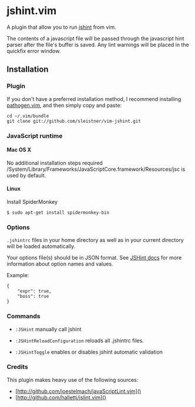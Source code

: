 # jshint.vim

A plugin that allow you to run [jshint](http://jshint.org/) from vim.

The contents of a javascript file will be passed through the javascript hint parser after the file's buffer is saved.
Any lint warnings will be placed in the quickfix error window.

## Installation

### Plugin

If you don't have a preferred installation method, I recommend
installing [pathogen.vim](https://github.com/tpope/vim-pathogen), and
then simply copy and paste:

    cd ~/.vim/bundle
    git clone git://github.com/sleistner/vim-jshint.git

### JavaScript runtime

#### Mac OS X

No additional installation steps required /System/Library/Frameworks/JavaScriptCore.framework/Resources/jsc 
is used by default.

#### Linux

Install SpiderMonkey

    $ sudo apt-get install spidermonkey-bin

### Options

`.jshintrc` files in your home directory as well as in your current directory will be loaded automatically.

Your options file(s) should be in JSON format.
See [JSHint docs](http://www.jshint.com/options/) for more information about option names and values.

Example:

    {
        "expr": true, 
        "boss": true
    }

### Commands

- `:JSHint` manually call jshint

- `:JSHintReloadConfiguration` reloads all .jshintrc files.

- `:JSHintToggle` enables or disables jshint automatic validation

### Credits

This plugin makes heavy use of the following sources:

- [http://github.com/joestelmach/javaScriptLint.vim]()
- [http://github.com/hallettj/jslint.vim]()

